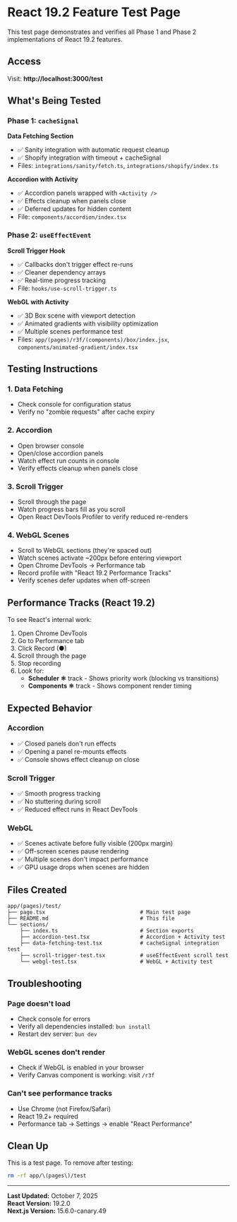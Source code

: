 # React 19.2 Feature Test Page

This test page demonstrates and verifies all Phase 1 and Phase 2 implementations of React 19.2 features.

## Access

Visit: **http://localhost:3000/test**

## What's Being Tested

### Phase 1: `cacheSignal`

**Data Fetching Section**
- ✅ Sanity integration with automatic request cleanup
- ✅ Shopify integration with timeout + cacheSignal
- Files: `integrations/sanity/fetch.ts`, `integrations/shopify/index.ts`

**Accordion with Activity**
- ✅ Accordion panels wrapped with `<Activity />`
- ✅ Effects cleanup when panels close
- ✅ Deferred updates for hidden content
- File: `components/accordion/index.tsx`

### Phase 2: `useEffectEvent`

**Scroll Trigger Hook**
- ✅ Callbacks don't trigger effect re-runs
- ✅ Cleaner dependency arrays
- ✅ Real-time progress tracking
- File: `hooks/use-scroll-trigger.ts`

**WebGL with Activity**
- ✅ 3D Box scene with viewport detection
- ✅ Animated gradients with visibility optimization
- ✅ Multiple scenes performance test
- Files: `app/(pages)/r3f/(components)/box/index.jsx`, `components/animated-gradient/index.tsx`

## Testing Instructions

### 1. Data Fetching
- Check console for configuration status
- Verify no "zombie requests" after cache expiry

### 2. Accordion
- Open browser console
- Open/close accordion panels
- Watch effect run counts in console
- Verify effects cleanup when panels close

### 3. Scroll Trigger
- Scroll through the page
- Watch progress bars fill as you scroll
- Open React DevTools Profiler to verify reduced re-renders

### 4. WebGL Scenes
- Scroll to WebGL sections (they're spaced out)
- Watch scenes activate ~200px before entering viewport
- Open Chrome DevTools → Performance tab
- Record profile with "React 19.2 Performance Tracks"
- Verify scenes defer updates when off-screen

## Performance Tracks (React 19.2)

To see React's internal work:

1. Open Chrome DevTools
2. Go to Performance tab
3. Click Record (●)
4. Scroll through the page
5. Stop recording
6. Look for:
   - **Scheduler ⚛** track - Shows priority work (blocking vs transitions)
   - **Components ⚛** track - Shows component render timing

## Expected Behavior

### Accordion
- ✅ Closed panels don't run effects
- ✅ Opening a panel re-mounts effects
- ✅ Console shows effect cleanup on close

### Scroll Trigger
- ✅ Smooth progress tracking
- ✅ No stuttering during scroll
- ✅ Reduced effect runs in React DevTools

### WebGL
- ✅ Scenes activate before fully visible (200px margin)
- ✅ Off-screen scenes pause rendering
- ✅ Multiple scenes don't impact performance
- ✅ GPU usage drops when scenes are hidden

## Files Created

```
app/(pages)/test/
├── page.tsx                              # Main test page
├── README.md                             # This file
└── sections/
    ├── index.ts                          # Section exports
    ├── accordion-test.tsx                # Accordion + Activity test
    ├── data-fetching-test.tsx            # cacheSignal integration test
    ├── scroll-trigger-test.tsx           # useEffectEvent scroll test
    └── webgl-test.tsx                    # WebGL + Activity test
```

## Troubleshooting

### Page doesn't load
- Check console for errors
- Verify all dependencies installed: `bun install`
- Restart dev server: `bun dev`

### WebGL scenes don't render
- Check if WebGL is enabled in your browser
- Verify Canvas component is working: visit `/r3f`

### Can't see performance tracks
- Use Chrome (not Firefox/Safari)
- React 19.2+ required
- Performance tab → Settings → enable "React Performance"

## Clean Up

This is a test page. To remove after testing:

```bash
rm -rf app/\(pages\)/test
```

---

**Last Updated:** October 7, 2025  
**React Version:** 19.2.0  
**Next.js Version:** 15.6.0-canary.49

